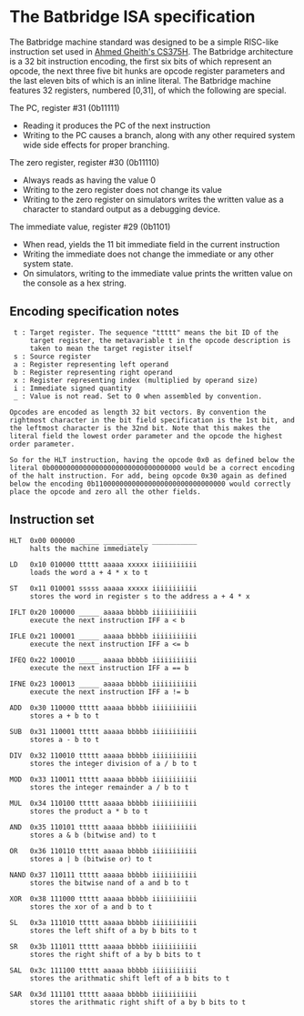 # The Batbridge ISA specification

The Batbridge machine standard was designed to be a simple RISC-like
instruction set used in
[Ahmed Gheith's CS375H](http://www.cs.utexas.edu/~gheith/). The
Batbridge architecture is a 32 bit instruction encoding, the first six
bits of which represent an opcode, the next three five bit hunks are
opcode register parameters and the last eleven bits of which is an
inline literal. The Batbridge machine features 32 registers, numbered
[0,31], of which the following are special.

The PC, register #31 (0b11111)
  - Reading it produces the PC of the next instruction
  - Writing to the PC causes a branch, along with any other required
    system wide side effects for proper branching.

The zero register, register #30 (0b11110)
  - Always reads as having the value 0
  - Writing to the zero register does not change its value
  - Writing to the zero register on simulators writes the written
    value as a character to standard output as a debugging device.

The immediate value, register #29 (0b1101)
  - When read, yields the 11 bit immediate field in the current instruction
  - Writing the immediate does not change the immediate or any other system state.
  - On simulators, writing to the immediate value prints the written
    value on the console as a hex string.

## Encoding specification notes
```
 t : Target register. The sequence "ttttt" means the bit ID of the
     target register, the metavariable t in the opcode description is
     taken to mean the target register itself
 s : Source register
 a : Register representing left operand
 b : Register representing right operand
 x : Register representing index (multiplied by operand size)
 i : Immediate signed quantity
 _ : Value is not read. Set to 0 when assembled by convention.

Opcodes are encoded as length 32 bit vectors. By convention the
rightmost character in the bit field specification is the 1st bit, and
the leftmost character is the 32nd bit. Note that this makes the
literal field the lowest order parameter and the opcode the highest
order parameter.

So for the HLT instruction, having the opcode 0x0 as defined below the
literal 0b00000000000000000000000000000000 would be a correct encoding
of the halt instruction. For add, being opcode 0x30 again as defined
below the encoding 0b11000000000000000000000000000000 would correctly
place the opcode and zero all the other fields.
```

## Instruction set
```
HLT  0x00 000000 _____ _____ _____ ___________
     halts the machine immediately

LD   0x10 010000 ttttt aaaaa xxxxx iiiiiiiiiii
     loads the word a + 4 * x to t

ST   0x11 010001 sssss aaaaa xxxxx iiiiiiiiiii
     stores the word in register s to the address a + 4 * x

IFLT 0x20 100000 _____ aaaaa bbbbb iiiiiiiiiii
     execute the next instruction IFF a < b
 
IFLE 0x21 100001 _____ aaaaa bbbbb iiiiiiiiiii
     execute the next instruction IFF a <= b
 
IFEQ 0x22 100010 _____ aaaaa bbbbb iiiiiiiiiii
     execute the next instruction IFF a == b
 
IFNE 0x23 100013 _____ aaaaa bbbbb iiiiiiiiiii
     execute the next instruction IFF a != b
 
ADD  0x30 110000 ttttt aaaaa bbbbb iiiiiiiiiii
     stores a + b to t
 
SUB  0x31 110001 ttttt aaaaa bbbbb iiiiiiiiiii
     stores a - b to t
 
DIV  0x32 110010 ttttt aaaaa bbbbb iiiiiiiiiii
     stores the integer division of a / b to t
 
MOD  0x33 110011 ttttt aaaaa bbbbb iiiiiiiiiii
     stores the integer remainder a / b to t
 
MUL  0x34 110100 ttttt aaaaa bbbbb iiiiiiiiiii
     stores the product a * b to t
 
AND  0x35 110101 ttttt aaaaa bbbbb iiiiiiiiiii
     stores a & b (bitwise and) to t
 
OR   0x36 110110 ttttt aaaaa bbbbb iiiiiiiiiii
     stores a | b (bitwise or) to t

NAND 0x37 110111 ttttt aaaaa bbbbb iiiiiiiiiii
     stores the bitwise nand of a and b to t
 
XOR  0x38 111000 ttttt aaaaa bbbbb iiiiiiiiiii
     stores the xor of a and b to t
 
SL   0x3a 111010 ttttt aaaaa bbbbb iiiiiiiiiii
     stores the left shift of a by b bits to t

SR   0x3b 111011 ttttt aaaaa bbbbb iiiiiiiiiii
     stores the right shift of a by b bits to t
 
SAL  0x3c 111100 ttttt aaaaa bbbbb iiiiiiiiiii
     stores the arithmatic shift left of a b bits to t

SAR  0x3d 111101 ttttt aaaaa bbbbb iiiiiiiiiii
     stores the arithmatic right shift of a by b bits to t
```
